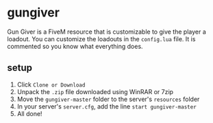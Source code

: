 # gungiver
Gun Giver is a FiveM resource that is customizable to give the player a loadout. You can customize the loadouts in the `config.lua` file. It is commented so you know what everything does.

## setup
1. Click `Clone or Download`
2. Unpack the `.zip` file downloaded using WinRAR or 7zip
3. Move the `gungiver-master` folder to the server's `resources` folder
4. In your server's `server.cfg`, add the line `start gungiver-master`
5. All done!
